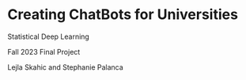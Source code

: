 # Creating ChatBots for Universities
Statistical Deep Learning 

Fall 2023 Final Project

Lejla Skahic and Stephanie Palanca

